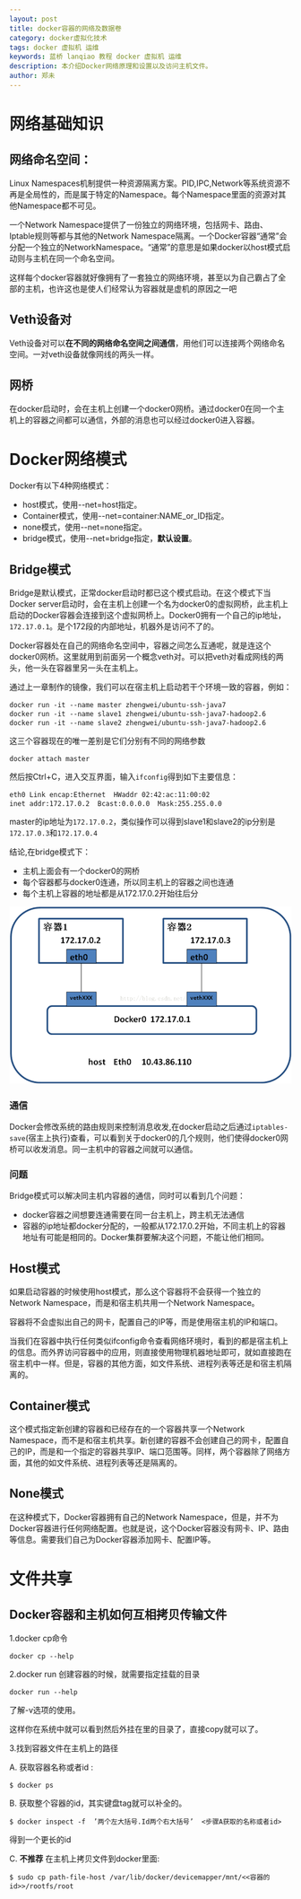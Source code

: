 ```yaml
---
layout: post
title: docker容器的网络及数据卷
category: docker虚拟化技术
tags: docker 虚拟机 运维
keywords: 蓝桥 lanqiao 教程 docker 虚拟机 运维
description: 本介绍Docker网络原理和设置以及访问主机文件。
author: 郑未
---
```


# 网络基础知识

## 网络命名空间：

Linux Namespaces机制提供一种资源隔离方案。PID,IPC,Network等系统资源不再是全局性的，而是属于特定的Namespace。每个Namespace里面的资源对其他Namespace都不可见。

一个Network Namespace提供了一份独立的网络环境，包括网卡、路由、Iptable规则等都与其他的Network Namespace隔离。一个Docker容器“通常”会分配一个独立的NetworkNamespace。“通常”的意思是如果docker以host模式启动则与主机在同一个命名空间。

这样每个docker容器就好像拥有了一套独立的网络环境，甚至以为自己霸占了全部的主机，也许这也是使人们经常认为容器就是虚机的原因之一吧

## Veth设备对

Veth设备对可以**在不同的网络命名空间之间通信**，用他们可以连接两个网络命名空间。一对veth设备就像网线的两头一样。

## 网桥

在docker启动时，会在主机上创建一个docker0网桥。通过docker0在同一个主机上的容器之间都可以通信，外部的消息也可以经过docker0进入容器。

# Docker网络模式

Docker有以下4种网络模式：

- host模式，使用--net=host指定。
- Container模式，使用--net=container:NAME_or_ID指定。
- none模式，使用--net=none指定。
- bridge模式，使用--net=bridge指定，**默认设置**。

## Bridge模式

Bridge是默认模式，正常docker启动时都已这个模式启动。在这个模式下当Docker server启动时，会在主机上创建一个名为docker0的虚拟网桥，此主机上启动的Docker容器会连接到这个虚拟网桥上。Docker0拥有一个自己的ip地址，`172.17.0.1`。是个172段的内部地址，机器外是访问不了的。

Docker容器处在自己的网络命名空间中，容器之间怎么互通呢，就是连这个docker0网桥。这里就用到前面另一个概念veth对。可以把veth对看成网线的两头，他一头在容器里另一头在主机上。

通过上一章制作的镜像，我们可以在宿主机上启动若干个环境一致的容器，例如：

	docker run -it --name master zhengwei/ubuntu-ssh-java7
	docker run -it --name slave1 zhengwei/ubuntu-ssh-java7-hadoop2.6
	docker run -it --name slave2 zhengwei/ubuntu-ssh-java7-hadoop2.6

这三个容器现在的唯一差别是它们分别有不同的网络参数

	docker attach master

然后按Ctrl+C，进入交互界面，输入`ifconfig`得到如下主要信息：

	eth0 Link encap:Ethernet  HWaddr 02:42:ac:11:00:02
    inet addr:172.17.0.2  Bcast:0.0.0.0  Mask:255.255.0.0

master的ip地址为`172.17.0.2`，类似操作可以得到slave1和slave2的ip分别是`172.17.0.3`和`172.17.0.4`

结论,在bridge模式下：

- 主机上面会有一个docker0的网桥
- 每个容器都与docker0连通，所以同主机上的容器之间也连通
- 每个主机上容器的地址都是从172.17.0.2开始往后分

![](/public/img/docker/bridge.png)

### 通信

Docker会修改系统的路由规则来控制消息收发,在docker启动之后通过`iptables-save`(宿主上执行)查看，可以看到关于docker0的几个规则，他们使得docker0网桥可以收发消息。同一主机中的容器之间就可以通信。

### 问题

Bridge模式可以解决同主机内容器的通信，同时可以看到几个问题：

- docker容器之间想要连通需要在同一台主机上，跨主机无法通信
- 容器的ip地址都docker分配的，一般都从172.17.0.2开始，不同主机上的容器地址有可能是相同的。Docker集群要解决这个问题，不能让他们相同。

## Host模式

如果启动容器的时候使用host模式，那么这个容器将不会获得一个独立的Network Namespace，而是和宿主机共用一个Network Namespace。

容器将不会虚拟出自己的网卡，配置自己的IP等，而是使用宿主机的IP和端口。


当我们在容器中执行任何类似ifconfig命令查看网络环境时，看到的都是宿主机上的信息。而外界访问容器中的应用，则直接使用物理机器地址即可，就如直接跑在宿主机中一样。但是，容器的其他方面，如文件系统、进程列表等还是和宿主机隔离的。


## Container模式

这个模式指定新创建的容器和已经存在的一个容器共享一个Network Namespace，而不是和宿主机共享。新创建的容器不会创建自己的网卡，配置自己的IP，而是和一个指定的容器共享IP、端口范围等。同样，两个容器除了网络方面，其他的如文件系统、进程列表等还是隔离的。

## None模式

在这种模式下，Docker容器拥有自己的Network Namespace，但是，并不为Docker容器进行任何网络配置。也就是说，这个Docker容器没有网卡、IP、路由等信息。需要我们自己为Docker容器添加网卡、配置IP等。


# 文件共享

## Docker容器和主机如何互相拷贝传输文件

1.docker cp命令

	docker cp --help

2.docker run 创建容器的时候，就需要指定挂载的目录

	docker run --help

了解-v选项的使用。

这样你在系统中就可以看到然后外挂在里的目录了，直接copy就可以了。

3.找到容器文件在主机上的路径

A. 获取容器名称或者id :

	$ docker ps

B. 获取整个容器的id，其实键盘tag就可以补全的。

	$ docker inspect -f  ’两个左大括号.Id两个右大括号’  <步骤A获取的名称或者id>

得到一个更长的id

C. **不推荐** 在主机上拷贝文件到docker里面:

	$ sudo cp path-file-host /var/lib/docker/devicemapper/mnt/<<容器的id>>/rootfs/root